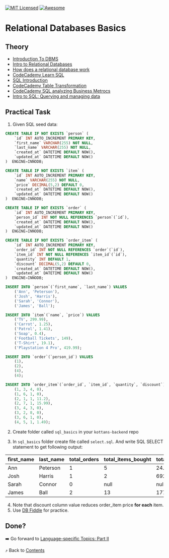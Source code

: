 [![MIT Licensed][icon-mit]][license]
[![Awesome][icon-awesome]][awesome]
&nbsp;&nbsp;&nbsp;&nbsp;&nbsp;&nbsp;

# Relational Databases Basics

## Theory

- [Introduction To DBMS](https://www.minigranth.com/dbms-tutorial/dbms-introduction/)
- [Intro to Relational Databases](https://www.udacity.com/course/intro-to-relational-databases--ud197)
- [How does a relational database work](http://coding-geek.com/how-databases-work/)
- [CodeCademy Learn SQL](https://www.codecademy.com/learn/learn-sql)
- [SQL Introduction](https://www.minigranth.com/sql-tutorial/sql-introduction/)
- [CodeCademy Table Transformation](https://www.codecademy.com/learn/sql-table-transformation)
- [CodeCademy SQL analyzing Business Metrocs](https://www.codecademy.com/learn/sql-analyzing-business-metrics)
- [Intro to SQL: Querying and managing data](https://www.khanacademy.org/computing/computer-programming/sql)

## Practical Task

1. Given SQL seed data:

```sql
CREATE TABLE IF NOT EXISTS `person` (
    `id` INT AUTO_INCREMENT PRIMARY KEY,
    `first_name` VARCHAR(255) NOT NULL,
    `last_name` VARCHAR(255) NOT NULL,
    `created_at` DATETIME DEFAULT NOW(),
    `updated_at` DATETIME DEFAULT NOW()
)  ENGINE=INNODB;

CREATE TABLE IF NOT EXISTS `item` (
    `id` INT AUTO_INCREMENT PRIMARY KEY,
    `name` VARCHAR(255) NOT NULL,
    `price` DECIMAL(5,2) DEFAULT 0,
    `created_at` DATETIME DEFAULT NOW(),
    `updated_at` DATETIME DEFAULT NOW()
)  ENGINE=INNODB;

CREATE TABLE IF NOT EXISTS `order` (
    `id` INT AUTO_INCREMENT PRIMARY KEY,
    `person_id` INT NOT NULL REFERENCES `person`(`id`),
    `created_at` DATETIME DEFAULT NOW(),
    `updated_at` DATETIME DEFAULT NOW()
)  ENGINE=INNODB;

CREATE TABLE IF NOT EXISTS `order_item` (
    `id` INT AUTO_INCREMENT PRIMARY KEY,
    `order_id` INT NOT NULL REFERENCES `order`(`id`),
    `item_id` INT NOT NULL REFERENCES `item_id`(`id`),
    `quantity` INT DEFAULT 1,
    `discount` DECIMAL(5,2) DEFAULT 0,
    `created_at` DATETIME DEFAULT NOW(),
    `updated_at` DATETIME DEFAULT NOW()
)  ENGINE=INNODB;

INSERT INTO `person`(`first_name`, `last_name`) VALUES
    ('Ann', 'Peterson'),
    ('Josh', 'Harris'),
    ('Sarah', 'Connor'),
    ('James', 'Ball');

INSERT INTO `item`(`name`, `price`) VALUES
    ('TV', 299.99),
    ('Carrot', 1.25),
    ('Patrol', 1.41),
    ('Soap', 0.4),
    ('Football Tickets', 149),
    ('T-Shirt', 19.1),
    ('Playstation 4 Pro', 419.99);

INSERT INTO `order`(`person_id`) VALUES
    (1),
    (2),
    (4),
    (4);

INSERT INTO `order_item`(`order_id`, `item_id`, `quantity`, `discount`) VALUES
    (1, 3, 4, 0),
    (1, 6, 1, 0),
    (2, 1, 1, 11.2),
    (2, 7, 1, 15.99),
    (3, 4, 3, 0),
    (3, 2, 8, 0),
    (3, 6, 1, 0),
    (4, 5, 1, 1.49);
```

2. Create folder called `sql_basics` in
   your `kottans-backend` repo

3. In `sql_basics` folder create file called `select.sql`. And write SQL SELECT statement to get following output:

| first_name | last_name | total_orders | total_items_bought | total_money_spent |
| ---------- | --------- | ------------ | ------------------ | ----------------- |
| Ann        | Peterson  | 1            | 5                  | 24.74             |
| Josh       | Harris    | 1            | 2                  | 692.79            |
| Sarah      | Connor    | 0            | null               | null              |
| James      | Ball      | 2            | 13                 | 177.81            |

4. Note that discount column value reduces order_item price **for each** item.
5. Use [DB Fiddle](https://www.db-fiddle.com/f/xceugd67tNjdx7PSHVr4qw/0) for practice.

## Done?

➡️ Go forward to [Language-specific Topics: Part II](language_basics_2.md)

⤴️ Back to [Contents](../contents.md)

[icon-chat]: https://img.shields.io/badge/chat-on%20telegram-blue.svg
[icon-mit]: https://img.shields.io/badge/license-MIT-blue.svg
[icon-awesome]: https://cdn.rawgit.com/sindresorhus/awesome/d7305f38d29fed78fa85652e3a63e154dd8e8829/media/badge.svg
[license]: https://github.com/Kottans/web/blob/master/LICENSE.md
[awesome]: https://github.com/sindresorhus/awesome
